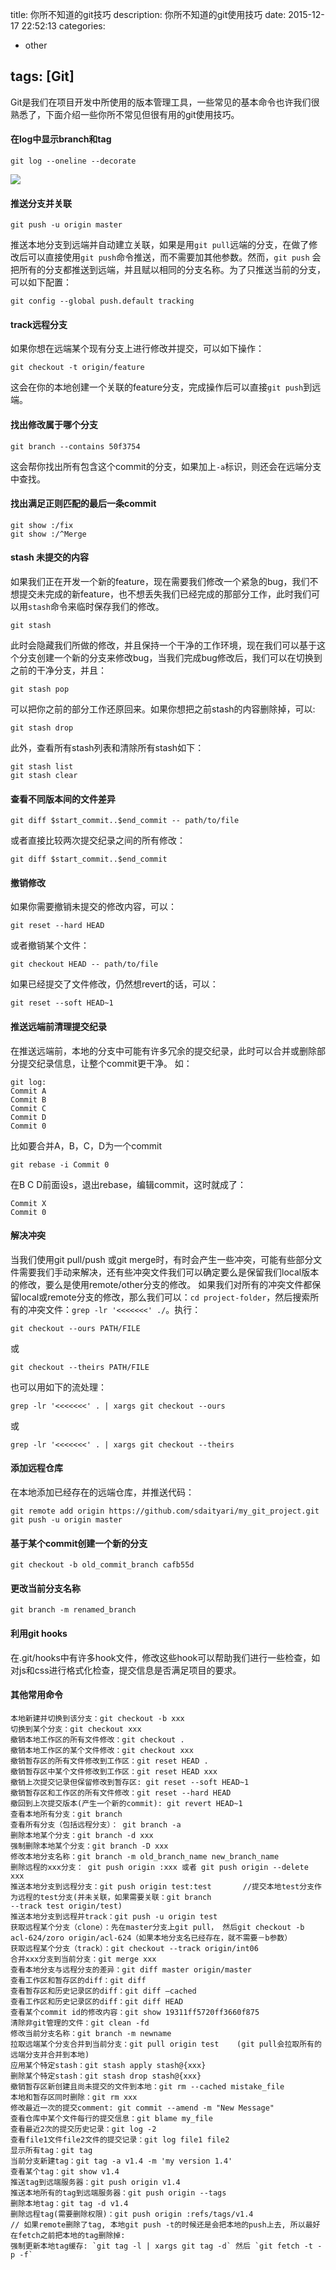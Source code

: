 title: 你所不知道的git技巧
description: 你所不知道的git使用技巧
date: 2015-12-17 22:52:13
categories:
- other

tags: [Git]
---
Git是我们在项目开发中所使用的版本管理工具，一些常见的基本命令也许我们很熟悉了，下面介绍一些你所不常见但很有用的git使用技巧。<!-- more -->

#### 在log中显示branch和tag
```
git log --oneline --decorate
```

![](/images/git_log_branch_tag.png)

#### 推送分支并关联
```
git push -u origin master
```

推送本地分支到远端并自动建立关联，如果是用`git pull`远端的分支，在做了修改后可以直接使用`git push`命令推送，而不需要加其他参数。然而，`git push` 会把所有的分支都推送到远端，并且赋以相同的分支名称。为了只推送当前的分支，可以如下配置：
```
git config --global push.default tracking
```

#### track远程分支
如果你想在远端某个现有分支上进行修改并提交，可以如下操作：
```
git checkout -t origin/feature
```
这会在你的本地创建一个关联的feature分支，完成操作后可以直接`git push`到远端。

#### 找出修改属于哪个分支
```
git branch --contains 50f3754
```
这会帮你找出所有包含这个commit的分支，如果加上`-a`标识，则还会在远端分支中查找。

#### 找出满足正则匹配的最后一条commit
```
git show :/fix
git show :/^Merge
```

#### stash 未提交的内容
如果我们正在开发一个新的feature，现在需要我们修改一个紧急的bug，我们不想提交未完成的新feature，也不想丢失我们已经完成的那部分工作，此时我们可以用`stash`命令来临时保存我们的修改。
```
git stash
```
此时会隐藏我们所做的修改，并且保持一个干净的工作环境，现在我们可以基于这个分支创建一个新的分支来修改bug，当我们完成bug修改后，我们可以在切换到之前的干净分支，并且：
```
git stash pop
```
可以把你之前的部分工作还原回来。如果你想把之前stash的内容删除掉，可以:
```
git stash drop
```
此外，查看所有stash列表和清除所有stash如下：
```
git stash list
git stash clear
```
#### 查看不同版本间的文件差异
```
git diff $start_commit..$end_commit -- path/to/file
```
或者直接比较两次提交纪录之间的所有修改：
```
git diff $start_commit..$end_commit
```

#### 撤销修改
如果你需要撤销未提交的修改内容，可以：
```
git reset --hard HEAD
```
或者撤销某个文件：
```
git checkout HEAD -- path/to/file
```
如果已经提交了文件修改，仍然想revert的话，可以：
```
git reset --soft HEAD~1
```
#### 推送远端前清理提交纪录
在推送远端前，本地的分支中可能有许多冗余的提交纪录，此时可以合并或删除部分提交纪录信息，让整个commit更干净。
如：
```
git log:
Commit A
Commit B
Commit C
Commit D
Commit 0
```
比如要合并A，B，C，D为一个commit
```
git rebase -i Commit 0
```
在B C D前面设s，退出rebase，编辑commit，这时就成了：
```
Commit X
Commit 0
```

#### 解决冲突
当我们使用git pull/push 或git merge时，有时会产生一些冲突，可能有些部分文件需要我们手动来解决，还有些冲突文件我们可以确定要么是保留我们local版本的修改，要么是使用remote/other分支的修改。
如果我们对所有的冲突文件都保留local或remote分支的修改，那么我们可以：`cd project-folder`，然后搜索所有的冲突文件：`grep -lr '<<<<<<<' ./`。执行：
```
git checkout --ours PATH/FILE
```
或
```
git checkout --theirs PATH/FILE
```
也可以用如下的流处理：
```
grep -lr '<<<<<<<' . | xargs git checkout --ours
```
或
```
grep -lr '<<<<<<<' . | xargs git checkout --theirs
```

#### 添加远程仓库
在本地添加已经存在的远端仓库，并推送代码：
```
git remote add origin https://github.com/sdaityari/my_git_project.git
git push -u origin master
```

#### 基于某个commit创建一个新的分支
```
git checkout -b old_commit_branch cafb55d
```

#### 更改当前分支名称
```
git branch -m renamed_branch
```

#### 利用git hooks
在.git/hooks中有许多hook文件，修改这些hook可以帮助我们进行一些检查，如对js和css进行格式化检查，提交信息是否满足项目的要求。

#### 其他常用命令
```
本地新建并切换到该分支：git checkout -b xxx
切换到某个分支：git checkout xxx
撤销本地工作区的所有文件修改：git checkout .
撤销本地工作区的某个文件修改：git checkout xxx
撤销暂存区的所有文件修改到工作区：git reset HEAD .
撤销暂存区中某个文件修改到工作区：git reset HEAD xxx
撤销上次提交记录但保留修改到暂存区: git reset --soft HEAD~1
撤销暂存区和工作区的所有文件修改：git reset --hard HEAD
撤回到上次提交版本(产生一个新的commit): git revert HEAD~1
查看本地所有分支：git branch
查看所有分支（包括远程分支）： git branch -a
删除本地某个分支：git branch -d xxx
强制删除本地某个分支：git branch -D xxx
修改本地分支名称：git branch -m old_branch_name new_branch_name
删除远程的xxx分支： git push origin :xxx 或者 git push origin --delete xxx
推送本地分支到远程分支：git push origin test:test       //提交本地test分支作为远程的test分支(并未关联，如果需要关联：git branch
--track test origin/test)
推送本地分支到远程并track：git push -u origin test
获取远程某个分支（clone）：先在master分支上git pull， 然后git checkout -b acl-624/zoro origin/acl-624（如果本地分支名已经存在，就不需要－b参数）
获取远程某个分支（track）：git checkout --track origin/int06
合并xxx分支到当前分支：git merge xxx
查看本地分支与远程分支的差异：git diff master origin/master
查看工作区和暂存区的diff：git diff
查看暂存区和历史记录区的diff：git diff —cached
查看工作区和历史记录区的diff：git diff HEAD
查看某个commit id的修改内容：git show 19311ff5720ff3660f875
清除非git管理的文件：git clean -fd
修改当前分支名称：git branch -m newname
拉取远端某个分支合并到当前分支：git pull origin test    (git pull会拉取所有的远端分支并合并到本地)
应用某个特定stash：git stash apply stash@{xxx}
删除某个特定stash：git stash drop stash@{xxx}
撤销暂存区新创建且尚未提交的文件到本地：git rm --cached mistake_file
本地和暂存区同时删除：git rm xxx
修改最近一次的提交comment: git commit --amend -m "New Message"
查看仓库中某个文件每行的提交信息：git blame my_file
查看最近2次的提交历史记录：git log -2
查看file1文件file2文件的提交记录：git log file1 file2
显示所有tag：git tag
当前分支新建tag：git tag -a v1.4 -m 'my version 1.4'
查看某个tag：git show v1.4
推送tag到远端服务器：git push origin v1.4
推送本地所有的tag到远端服务器：git push origin --tags
删除本地tag：git tag -d v1.4
删除远程tag(需要删除权限)：git push origin :refs/tags/v1.4
// 如果remote删除了tag, 本地git push -t的时候还是会把本地的push上去, 所以最好在fetch之前把本地的tag删除掉:
强制更新本地tag缓存: `git tag -l | xargs git tag -d` 然后 `git fetch -t -p -f`
```

